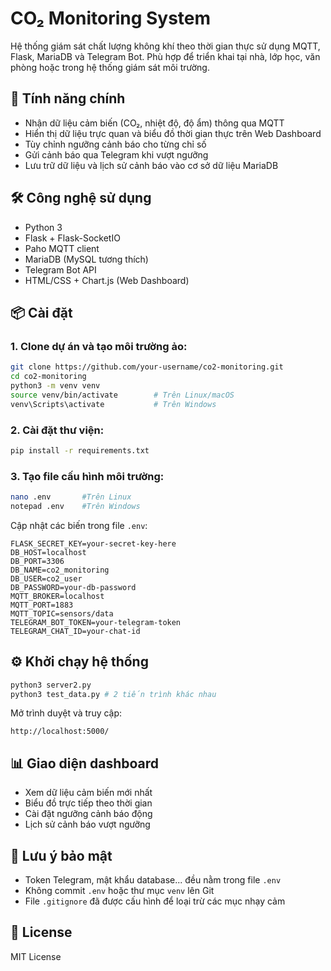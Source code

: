 # CO₂ Monitoring System

Hệ thống giám sát chất lượng không khí theo thời gian thực sử dụng MQTT, Flask, MariaDB và Telegram Bot. Phù hợp để triển khai tại nhà, lớp học, văn phòng hoặc trong hệ thống giám sát môi trường.

## 🚀 Tính năng chính

- Nhận dữ liệu cảm biến (CO₂, nhiệt độ, độ ẩm) thông qua MQTT
- Hiển thị dữ liệu trực quan và biểu đồ thời gian thực trên Web Dashboard
- Tùy chỉnh ngưỡng cảnh báo cho từng chỉ số
- Gửi cảnh báo qua Telegram khi vượt ngưỡng
- Lưu trữ dữ liệu và lịch sử cảnh báo vào cơ sở dữ liệu MariaDB

## 🛠 Công nghệ sử dụng

- Python 3
- Flask + Flask-SocketIO
- Paho MQTT client
- MariaDB (MySQL tương thích)
- Telegram Bot API
- HTML/CSS + Chart.js (Web Dashboard)

## 📦 Cài đặt

### 1. Clone dự án và tạo môi trường ảo:

```bash
git clone https://github.com/your-username/co2-monitoring.git
cd co2-monitoring
python3 -m venv venv
source venv/bin/activate        # Trên Linux/macOS
venv\Scripts\activate           # Trên Windows
```

### 2. Cài đặt thư viện:

```bash
pip install -r requirements.txt
```

### 3. Tạo file cấu hình môi trường:

```bash
nano .env       #Trên Linux
notepad .env    #Trên Windows
```

Cập nhật các biến trong file `.env`:

```env
FLASK_SECRET_KEY=your-secret-key-here
DB_HOST=localhost
DB_PORT=3306
DB_NAME=co2_monitoring
DB_USER=co2_user
DB_PASSWORD=your-db-password
MQTT_BROKER=localhost
MQTT_PORT=1883
MQTT_TOPIC=sensors/data
TELEGRAM_BOT_TOKEN=your-telegram-token
TELEGRAM_CHAT_ID=your-chat-id
```

## ⚙️ Khởi chạy hệ thống

```bash
python3 server2.py 
python3 test_data.py # 2 tiến trình khác nhau
```

Mở trình duyệt và truy cập:

```
http://localhost:5000/
```

## 📊 Giao diện dashboard

- Xem dữ liệu cảm biến mới nhất
- Biểu đồ trực tiếp theo thời gian
- Cài đặt ngưỡng cảnh báo động
- Lịch sử cảnh báo vượt ngưỡng

## 🔐 Lưu ý bảo mật

- Token Telegram, mật khẩu database... đều nằm trong file `.env`
- Không commit `.env` hoặc thư mục `venv` lên Git
- File `.gitignore` đã được cấu hình để loại trừ các mục nhạy cảm

## 📄 License

MIT License
